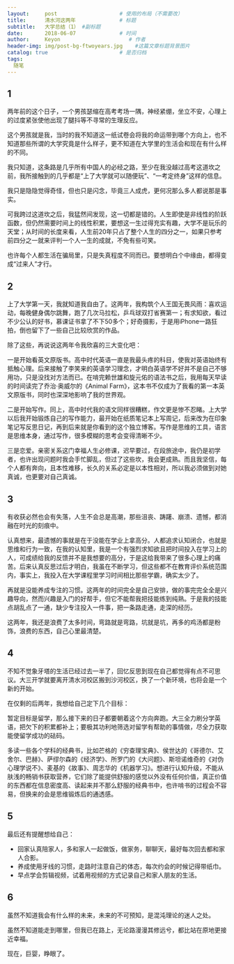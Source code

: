 ```yaml
---
layout:     post                    # 使用的布局（不需要改）
title:      清水河这两年              # 标题 
subtitle:   大学总结（1） #副标题
date:       2018-06-07              # 时间
author:     Keyon                      # 作者
header-img: img/post-bg-ftwoyears.jpg    #这篇文章标题背景图片
catalog: true                       # 是否归档
tags:
  随笔
---
```


## 1
两年前的这个日子，一个男孩瑟缩在高考考场一隅，神经紧绷，坐立不安，心理上的过度紧张使他出现了腿抖等不寻常的生理反应。

这个男孩就是我，当时的我不知道这一纸试卷会将我的命运带到哪个方向上，也不知道那些所谓的大学究竟是什么样子，更不知道在大学里的生活会和现在有什么样的不同。

我只知道，这条路是几乎所有中国人的必经之路，至少在我没越过高考这道坎之前，我所接触到的几乎都是“上了大学就可以随便玩”、“一考定终身”这样的信息。

我只是隐隐觉得奇怪，但也只是闪念，毕竟三人成虎，更何况那么多人都说那是事实。

可我跨过这道坎之后，我猛然间发现，这一切都是错的。人生即使是非线性的阶跃函数，但仍然需要时间上的线性积累，要想这一生过得充实有趣，大学不是玩乐的天堂；从时间的长度来看，人生前20年只占了整个人生的四分之一，如果只参考前四分之一就来评判一个人一生的成就，不免有些可笑。

也许每个人都生活在骗局里，只是失真程度不同而已。要想明白个中缘由，都得变成“过来人”才行。

## 2
上了大学第一天，我就知道我自由了。这两年，我构筑个人王国无畏风雨：喜欢运动，每晚健身偶尔跳舞，跑了几次马拉松，乒乓球双打省赛第一；有求知欲，看过不少公认的好书，慕课证书拿了不下50多个；好奇摄影，于是用iPhone一路狂拍，倒也留下了一些自己比较欣赏的作品。

除了这些，再说说这两年令我欣喜的三大变化吧：

一是开始看英文原版书。高中时代英语一直是我最头疼的科目，使我对英语始终有抵触心理。后来接触了李笑来的英语学习理念，才明白英语学不好并不是自己不够用功，只是没找对方法而已。在啃完赖世雄和旋元佑的语法书之后，我用每天早读的时间读完了乔治·奥威尔的《Animal Farm》，这本书不仅成为了我看的第一本英文原版书，同时也深深地影响了我的世界观。

二是开始写作。同上，高中时代我的语文同样很糟糕，作文更是惨不忍睹。上大学以后我开始锻炼自己的写作能力，最开始在纸质笔记本上写周记，后来改为在印象笔记写反思日记，再到后来就是你看到的这个独立博客。写作是思维的工具，语言是思维本身，通过写作，很多模糊的思考会变得清晰不少。

三是恋爱。亲密关系这门幸福人生必修课，迟早要过，在段旅途中，我仍是初学者，也许出现问题时我会手忙脚乱，但过了这些坎，我会更成熟。而且我坚信，每个人都有奔向，且本性难移，长久的关系必定是以本性相对，所以我必须做到对她真诚，也更要对自己真诚。

## 3
有收获必然也会有失落，人生不会总是高潮，那些沮丧、踌躇、崩溃、遗憾，都消融在时光的刻痕中。

认真想来，最遗憾的事就是在于没能在学业上拿高分。人都追求认知闭合，也就是思维和行为一致，在我的认知里，我是一个有强烈求知欲且把时间投入在学习上的人，可成绩给我的反馈并不是我想要的高分，于是这给我带来了很多心理上的痛苦。后来认真反思过后才明白，我虽在不断学习，但这些都不在教育评价系统范围内，事实上，我投入在大学课程里学习时间相比那些学霸，确实太少了。

再就是没能养成专注的习惯。这两年的时间完全是自己安排，做的事完完全全是兴趣导向，然而兴趣是入门的好帮手，但它不能帮我把技能练到纯熟。于是我的技能点胡乱点了一通，缺少专注投入一件事，把一条路走通，走深的经历。

这两年，我还是浪费了太多时间，弯路就是弯路，坑就是坑，再多的鸡汤都是粉饰，浪费的东西，自己心里最清楚。

## 4
不知不觉象牙塔的生活已经过去一半了，回忆反思到现在自己都觉得有点不可思议。大三开学就要离开清水河校区搬到沙河校区，换了一个新环境，也将会是一个新的开始。

在仅剩的后两年，我想给自己定下几个目标：

暂定目标是留学，那么接下来的日子都要朝着这个方向奔跑。大三全力刷分学英语，把欠下的积累都补上；要极其功利地筛选对留学有帮助的事情做，尽全力获取能使留学成功的砝码。

多读一些各个学科的经典书，比如芒格的《穷查理宝典》、侯世达的《哥德尔、艾舍尔、巴赫》、萨缪尔森的《经济学》、所罗门的《大问题》、斯坦诺维奇的《对伪心理学说不》、麦基的《故事》、周志华的《机器学习》。想进行认知升级，不能从肤浅的畅销书获取营养，它们除了能提供舒服的感觉以外没有任何价值，真正价值的东西都在信息密度高、读起来并不那么舒服的经典书中，也许啃书的过程会不容易，但换来的会是思维锻炼后的通透感。

## 5
最后还有提醒想给自己：

* 回家认真陪家人，多和家人一起做饭，做家务，聊聊天，最好每次回去都和家人合影。
* 养成使用牙线的习惯，走路时注意自己的体态，每次约会的时候记得带纸巾。
* 早点学会剪辑视频，试着用视频的方式记录自己和家人朋友的生活。

## 6
虽然不知道我会有什么样的未来，未来的不可预知，是混沌理论的迷人之处。

虽然不知道能走到哪里，但我已在路上，无论路漫漫其修远兮，都比站在原地更接近幸福。

现在，巨婴，睁眼了。